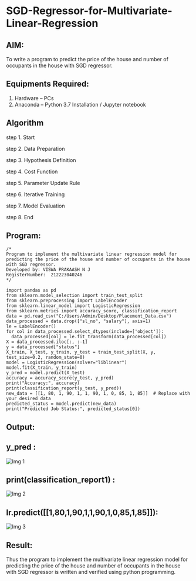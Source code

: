 # SGD-Regressor-for-Multivariate-Linear-Regression

## AIM:
To write a program to predict the price of the house and number of occupants in the house with SGD regressor.

## Equipments Required:
1. Hardware – PCs
2. Anaconda – Python 3.7 Installation / Jupyter notebook

## Algorithm
step 1. Start

step 2. Data Preparation

step 3. Hypothesis Definition

step 4. Cost Function

step 5. Parameter Update Rule

step 6. Iterative Training

step 7. Model Evaluation

step 8. End
## Program:
```
/*
Program to implement the multivariate linear regression model for predicting the price of the house and number of occupants in the house with SGD regressor.
Developed by: VISWA PRAKAASH N J
RegisterNumber:  212223040246
*/
```
```
import pandas as pd
from sklearn.model_selection import train_test_split
from sklearn.preprocessing import LabelEncoder
from sklearn.linear_model import LogisticRegression
from sklearn.metrics import accuracy_score, classification_report
data = pd.read_csv("C:/Users/Admin/Desktop/Placement_Data.csv")
data_processed = data.drop(["sl_no", "salary"], axis=1)
le = LabelEncoder()
for col in data_processed.select_dtypes(include=['object']):
  data_processed[col] = le.fit_transform(data_processed[col])
X = data_processed.iloc[:, :-1]
y = data_processed["status"]
X_train, X_test, y_train, y_test = train_test_split(X, y, test_size=0.2, random_state=0)
model = LogisticRegression(solver="liblinear")
model.fit(X_train, y_train)
y_pred = model.predict(X_test)
accuracy = accuracy_score(y_test, y_pred)
print("Accuracy:", accuracy)
print(classification_report(y_test, y_pred))
new_data = [[1, 80, 1, 90, 1, 1, 90, 1, 0, 85, 1, 85]]  # Replace with your desired data
predicted_status = model.predict(new_data)
print("Predicted Job Status:", predicted_status[0])
```

## Output:
 ## y_pred :

![Img 1](https://github.com/user-attachments/assets/1b0df2a1-d19c-478f-8545-c045235f1fac)

## print(classification_report1) :

![Img 2](https://github.com/user-attachments/assets/6860e8ab-ac01-460d-a8bb-b890228fb5f4)

## lr.predict([[1,80,1,90,1,1,90,1,0,85,1,85]]):

![Img 3](https://github.com/user-attachments/assets/5f431e87-e4e2-448b-93b3-654a33994cd3)





## Result:
Thus the program to implement the multivariate linear regression model for predicting the price of the house and number of occupants in the house with SGD regressor is written and verified using python programming.
